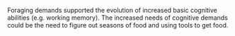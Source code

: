 Foraging demands supported the evolution of increased basic cognitive abilities (e.g. working memory).
The increased needs of cognitive demands could be the need to figure out seasons of food and using tools to get food.